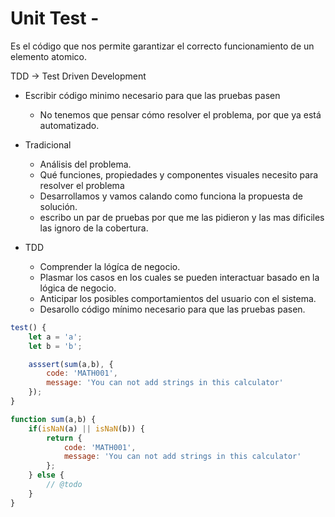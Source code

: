 # Unit Test -

Es el código que nos permite garantizar el correcto funcionamiento de un elemento atomico.


TDD -> Test Driven Development

* Escribir código minimo necesario para que las pruebas pasen
    - No tenemos que pensar cómo resolver el problema, por que ya está automatizado.


* Tradicional

    - Análisis del problema.
    - Qué funciones, propiedades y componentes visuales necesito para resolver el problema
    - Desarrollamos y vamos calando como funciona la propuesta de solución.
    - escribo un par de pruebas por que me las pidieron y las mas dificiles las ignoro de la cobertura.
    
* TDD

    - Comprender la lógíca de negocio.
    - Plasmar los casos en los cuales se pueden interactuar basado en la lógica de negocio.
    - Anticipar los posibles comportamientos del usuario con el sistema.
    - Desarollo código mínimo necesario para que las pruebas pasen.
    
    





```javascript
test() {
    let a = 'a';
    let b = 'b';

    asssert(sum(a,b), {
        code: 'MATH001',
        message: 'You can not add strings in this calculator'
    });
}

function sum(a,b) {
    if(isNaN(a) || isNaN(b)) {
        return {
            code: 'MATH001',
            message: 'You can not add strings in this calculator'
        };
    } else {
        // @todo
    }
}
```